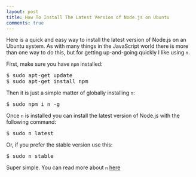 ```yaml
---
layout: post
title: How To Install The Latest Version of Node.js on Ubuntu
comments: true
---
```


Here is a quick and easy way to install the latest version of Node.js on an Ubuntu system. As with many things in the JavaScript world there is more than one way to do this, but for getting up-and-going quickly I like using `n`.

First, make sure you have `npm` installed:

<pre class="prettyprint lang-bsh">
$ sudo apt-get update
$ sudo apt-get install npm
</pre>

Then it is just a simple matter of globally installing `n`:

<pre class="prettyprint lang-bsh">
$ sudo npm i n -g
</pre>

Once `n` is installed you can install the latest version of Node.js with the following command:

<pre class="prettyprint lang-bsh">
$ sudo n latest
</pre>

Or, if you prefer the stable version use this:

<pre class="prettyprint lang-bsh">
$ sudo n stable
</pre>

Super simple. You can read more about `n` [here](https://github.com/tj/n)

